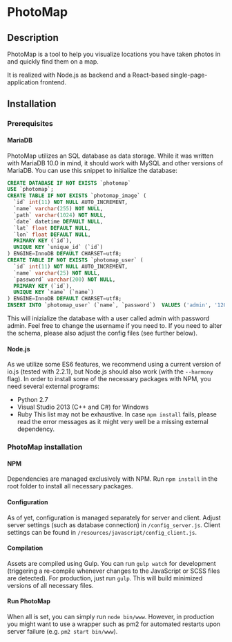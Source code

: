 # PhotoMap

## Description
PhotoMap is a tool to help you visualize locations you have taken photos in and quickly find them on a map.

It is realized with Node.js as backend and a React-based single-page-application frontend.

## Installation

### Prerequisites
#### MariaDB
PhotoMap utilizes an SQL database as data storage. While it was written with MariaDB 10.0 in mind, it should work with MySQL and other versions of MariaDB. You can use this snippet to initialize the database:
```sql
CREATE DATABASE IF NOT EXISTS `photomap`
USE `photomap`;
CREATE TABLE IF NOT EXISTS `photomap_image` (
  `id` int(11) NOT NULL AUTO_INCREMENT,
  `name` varchar(255) NOT NULL,
  `path` varchar(1024) NOT NULL,
  `date` datetime DEFAULT NULL,
  `lat` float DEFAULT NULL,
  `lon` float DEFAULT NULL,
  PRIMARY KEY (`id`),
  UNIQUE KEY `unique_id` (`id`)
) ENGINE=InnoDB DEFAULT CHARSET=utf8;
CREATE TABLE IF NOT EXISTS `photomap_user` (
  `id` int(11) NOT NULL AUTO_INCREMENT,
  `name` varchar(25) NOT NULL,
  `password` varchar(200) NOT NULL,
  PRIMARY KEY (`id`),
  UNIQUE KEY `name` (`name`)
) ENGINE=InnoDB DEFAULT CHARSET=utf8;
INSERT INTO `photomap_user` (`name`, `password`)  VALUES ('admin', '120a9bda6f97b1ce28d8a362289056909666e294ade2fb743e46b9b9b1fcf187:97ff3ca333046ac90fa7c73e6c64d77412023bd7006a0e608c8a54bbb1b516e947d15903cdd82062e3ca86e7fc7f7cc5faf5b7f79dd2f05a42d16cae769686c5:1000');
```

This will inizialize the database with a user called admin with password admin. Feel free to change the username if you need to. If you need to alter the schema, please also adjust the config files (see further below).

#### Node.js
As we utilize some ES6 features, we recommend using a current version of io.js (tested with 2.2.1), but Node.js should also work (with the ```--harmony``` flag). In order to install some of the necessary packages with NPM, you need several external programs:
* Python 2.7
* Visual Studio 2013 (C++ and C\#) for Windows
* Ruby
This list may not be exhaustive. In case ```npm install``` fails, please read the error messages as it might very well be a missing external dependency.

### PhotoMap installation
#### NPM
Dependencies are managed exclusively with NPM. Run ```npm install``` in the root folder to install all necessary packages.

#### Configuration
As of yet, configuration is managed separately for server and client. Adjust server settings (such as database connection) in ```/config_server.js```. Client settings can be found in ```/resources/javascript/config_client.js```.

#### Compilation
Assets are compiled using Gulp. You can run ```gulp watch``` for development (triggering a re-compile whenever changes to the JavaScript or SCSS files are detected). For production, just run ```gulp```. This will build minimized versions of all necessary files.

#### Run PhotoMap
When all is set, you can simply run ```node bin/www```. However, in production you might want to use a wrapper such as pm2 for automated restarts upon server failure (e.g. ```pm2 start bin/www```).

